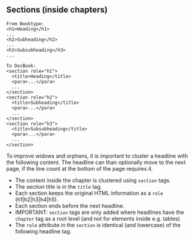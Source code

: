 ## Sections (inside chapters) 

```
From Booktype:
<h1>Heading</h1>
...
<h2>Subheading</h2>
...
<h3>Subsubheading</h3>
...

To DocBook:
<section role="h1">
  <title>Heading</title>
  <para>...</para>
  ...
</section>
<section role="h2">
  <title>Subheading</title>
  <para>...</para>
  ...
</section>
<section role="h3">
  <title>Subsubheading</title>
  <para>...</para>
  ...
</section>
```

To improve widows and orphans, it is important to cluster a headline with the following content. 
The headline can than optionally move to the next page, if the line count at the bottom of the page
requires it.
 * The content inside the chapter is clustered using `section` tags.
 * The section title is in the `title` tag.
 * Each section keeps the original HTML information as a `role` (h1|h2|h3|h4|h5).
 * Each section ends before the next headline.
 * IMPORTANT: `section` tags are only added where headlines have the `chapter` tag as a root level (and not for elements inside e.g. tables)
 * The `role` attribute in the `section` is identical (and lowercase) of the following headline tag.